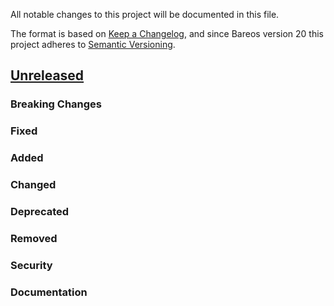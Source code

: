 All notable changes to this project will be documented in this file.

The format is based on [Keep a Changelog](https://keepachangelog.com/en/1.0.0/),
and since Bareos version 20 this project adheres to [Semantic Versioning](https://semver.org/spec/v2.0.0.html).

## [Unreleased]

### Breaking Changes

### Fixed

### Added

### Changed

### Deprecated

### Removed

### Security

### Documentation

[unreleased]: https://github.com/bareos/bareos/tree/master
